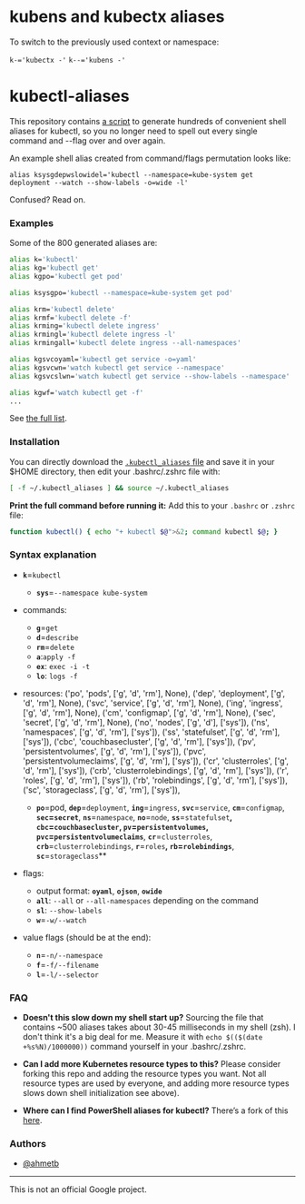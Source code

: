 # kubens and kubectx aliases

To switch to the previously used context or namespace:

`k-='kubectx -'`
`k--='kubens -'`

# kubectl-aliases

This repository contains [a script](generate_aliases.py) to generate hundreds of
convenient shell aliases for kubectl, so you no longer need to spell out every single
command and --flag over and over again.

An example shell alias created from command/flags permutation looks like:

    alias ksysgdepwslowidel='kubectl --namespace=kube-system get deployment --watch --show-labels -o=wide -l'

Confused? Read on.

### Examples

Some of the 800 generated aliases are:

```sh
alias k='kubectl'
alias kg='kubectl get'
alias kgpo='kubectl get pod'

alias ksysgpo='kubectl --namespace=kube-system get pod'

alias krm='kubectl delete'
alias krmf='kubectl delete -f'
alias krming='kubectl delete ingress'
alias krmingl='kubectl delete ingress -l'
alias krmingall='kubectl delete ingress --all-namespaces'

alias kgsvcoyaml='kubectl get service -o=yaml'
alias kgsvcwn='watch kubectl get service --namespace'
alias kgsvcslwn='watch kubectl get service --show-labels --namespace'

alias kgwf='watch kubectl get -f'
...
```

See [the full list](.kubectl_aliases).

### Installation

You can directly download the [`.kubectl_aliases` file](https://rawgit.com/ahmetb/kubectl-alias/master/.kubectl_aliases)
and save it in your $HOME directory, then edit your .bashrc/.zshrc file with:

```sh
[ -f ~/.kubectl_aliases ] && source ~/.kubectl_aliases
```

**Print the full command before running it:** Add this to your `.bashrc` or
`.zshrc` file:

```sh
function kubectl() { echo "+ kubectl $@">&2; command kubectl $@; }
```

### Syntax explanation

* **`k`**=`kubectl`
  * **`sys`**=`--namespace kube-system`
* commands:
  * **`g`**=`get`
  * **`d`**=`describe`
  * **`rm`**=`delete`
  * **`a`**:`apply -f`
  * **`ex`**: `exec -i -t`
  * **`lo`**: `logs -f`
* resources:
        ('po', 'pods', ['g', 'd', 'rm'], None),
        ('dep', 'deployment', ['g', 'd', 'rm'], None),
        ('svc', 'service', ['g', 'd', 'rm'], None),
        ('ing', 'ingress', ['g', 'd', 'rm'], None),
        ('cm', 'configmap', ['g', 'd', 'rm'], None),
        ('sec', 'secret', ['g', 'd', 'rm'], None),
        ('no', 'nodes', ['g', 'd'], ['sys']),
        ('ns', 'namespaces', ['g', 'd', 'rm'], ['sys']),
        ('ss', 'statefulset', ['g', 'd', 'rm'], ['sys']),
        ('cbc', 'couchbasecluster', ['g', 'd', 'rm'], ['sys']),
        ('pv', 'persistentvolumes', ['g', 'd', 'rm'], ['sys']),
        ('pvc', 'persistentvolumeclaims', ['g', 'd', 'rm'], ['sys']),
        ('cr', 'clusterroles', ['g', 'd', 'rm'], ['sys']),
        ('crb', 'clusterrolebindings', ['g', 'd', 'rm'], ['sys']),
        ('r', 'roles', ['g', 'd', 'rm'], ['sys']),
        ('rb', 'rolebindings', ['g', 'd', 'rm'], ['sys']),
        ('sc', 'storageclass', ['g', 'd', 'rm'], ['sys']),

  * **`po`**=pod, **`dep`**=`deployment`, **`ing`**=`ingress`,
    **`svc`**=`service`, **`cm`**=`configmap`, **`sec`=`secret`**,
    **`ns`**=`namespace`, **`no`**=`node`, **`ss`**=`statefulset`**,
    **`cbc`**=`couchbasecluster`, **`pv`**=`persistentvolumes`, **`pvc`**=`persistentvolumeclaims`**,
    **`cr`**=`clusterroles`, **`crb`**=`clusterrolebindings`,
    **`r`**=`roles`**, **`rb`**=`rolebindings`**,
    **`sc`**=`storageclass`**
* flags:
  * output format: **`oyaml`**, **`ojson`**, **`owide`**
  * **`all`**: `--all` or `--all-namespaces` depending on the command
  * **`sl`**: `--show-labels`
  * **`w`**=`-w/--watch`
* value flags (should be at the end):
  * **`n`**=`-n/--namespace`
  * **`f`**=`-f/--filename`
  * **`l`**=`-l/--selector`
  
### FAQ

- **Doesn't this slow down my shell start up?** Sourcing the file that contains
~500 aliases takes about 30-45 milliseconds in my shell (zsh). I don't think
it's a big deal for me. Measure it with `echo $(($(date +%s%N)/1000000))`
command yourself in your .bashrc/.zshrc.

- **Can I add more Kubernetes resource types to this?** Please consider forking
  this repo and adding the resource types you want. Not all resource types are
  used by everyone, and adding more resource types slows down shell initialization
  see above).

- **Where can I find PowerShell aliases for kubectl?** There’s a fork of this
  [here](https://github.com/shanoor/kubectl-aliases-powershell).

### Authors

- [@ahmetb](https://twitter.com/ahmetb)

-----

This is not an official Google project.
